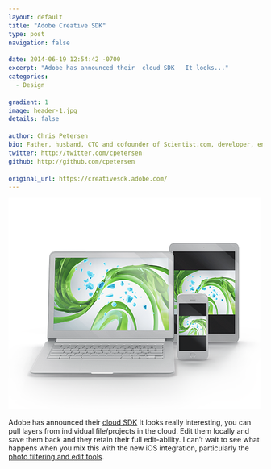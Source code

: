 ```yaml
---
layout: default
title: "Adobe Creative SDK"
type: post
navigation: false

date: 2014-06-19 12:54:42 -0700
excerpt: "Adobe has announced their  cloud SDK   It looks..."
categories:
  - Design

gradient: 1
image: header-1.jpg
details: false

author: Chris Petersen
bio: Father, husband, CTO and cofounder of Scientist.com, developer, entrepreneur and technologist.
twitter: http://twitter.com/cpetersen
github: http://github.com/cpetersen

original_url: https://creativesdk.adobe.com/
---
```



  ![Design_Anywhere.png](/assets/import/4cfef760a0721c0427cb0a338105c208.png)  

 Adobe has announced their  [cloud SDK](https://creativesdk.adobe.com)   It looks really interesting, you can pull layers from individual file/projects in the cloud. Edit them locally and save them back and they retain their full edit-ability. I can’t wait to see what happens when you mix this with the new iOS integration, particularly the  [photo filtering and edit tools](http://www.apple.com/ios/ios8/photos/). 
